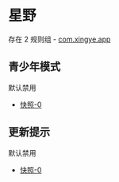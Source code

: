 # 星野

存在 2 规则组 - [com.xingye.app](/src/apps/com.xingye.app.ts)

## 青少年模式

默认禁用

- [快照-0](https://i.gkd.li/import/13766001)

## 更新提示

默认禁用

- [快照-0](https://i.gkd.li/import/14137987)
